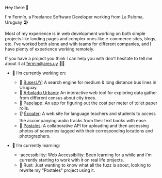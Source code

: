 Hey there 👋

I'm Fermín, a Freelance Software Developer working from La Paloma, Uruguay 🏖️

Most of my experience is in web development working on both simple projects like landing pages and complex ones like e-commerce sites, blogs, etc. I’ve worked both alone and with teams for different companies, and I have plenty of experience working remotely.

If you have a project you think I can help you with don't hesitate to tell me about it at fermin@ares.uy 👨‍💻

- 🔭 I’m currently working on:
  - 🚌 [BusesUY](https://buses.uy/): A search engine for medium & long distance bus lines in Uruguay.
  - 🌳 [Arbolado Urbano](https://github.com/suberek/arboles): An interactive web tool for exploring data gather from different census about city trees.
  - 🧻 [Papelapp](https://papelapp.ares.uy): An app for figuring out the cost per meter of toilet paper rolls.
  - 👂 [Écouter](https://github.com/ferares/ecouter): A web site for language teachers and students to access the accompanying audio tracks from their text books with ease.
  - 📸 [Postales](https://github.com/ferares/random-pictures): A collaborative API for uploading and then accessing photos of sceneries tagged with their corresponding locations and photographers. 

 - 🌱 I’m currently learning:
   - :accessibility: Web Accessibility: Been learning for a while and I'm currently starting to work with it on real life projects.
   - 🦀 Rust: Just wanting to know what all the fuzz is about, looking to rewrite my "Postales" project using it.
